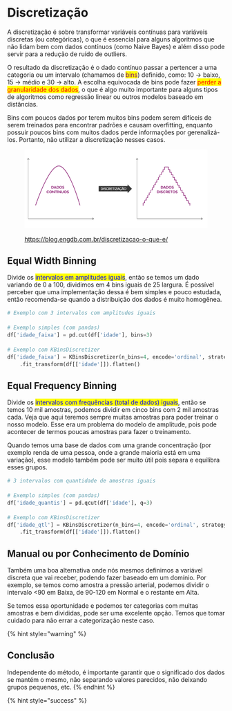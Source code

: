 # Discretização

A discretização é sobre transformar variáveis contínuas para variáveis discretas (ou categóricas), o que é essencial para alguns algoritmos que não lidam bem com dados contínuos (como Naive Bayes) e além disso pode servir para a redução de ruído de outliers.

O resultado da discretização é o dado contínuo passar a pertencer a uma categoria ou um intervalo (chamamos de <mark style="color:purple;">bins</mark>) definido, como: 10 -> baixo, 15 -> médio e 30 -> alto. A escolha equivocada de bins pode fazer <mark style="color:red;">perder a granularidade dos dados</mark>, o que é algo muito importante para alguns tipos de algoritmos como regressão linear ou outros modelos baseado em distâncias.

Bins com poucos dados por terem muitos bins podem serem difíceis de serem treinados para encontrar padrões e causam overfitting, enquanto possuir poucos bins com muitos dados perde informações por gerenalizá-los. Portanto, não utilizar a discretização nesses casos.

<figure><img src="../../../.gitbook/assets/discretização.png" alt=""><figcaption><p><a href="https://blog.engdb.com.br/discretizacao-o-que-e/">https://blog.engdb.com.br/discretizacao-o-que-e/</a></p></figcaption></figure>

## Equal Width Binning

Divide os <mark style="color:blue;">intervalos em amplitudes iguais</mark>, então se temos um dado variando de 0 a 100, dividimos em 4 bins iguais de 25 largura. É possível perceber que uma implementação dessa é bem simples e pouco estudada, então recomenda-se quando a distribuição dos dados é muito homogênea.

```python
# Exemplo com 3 intervalos com amplitudes iguais

# Exemplo simples (com pandas)
df['idade_faixa'] = pd.cut(df['idade'], bins=3)

# Exemplo com KBinsDiscretizer
df['idade_faixa'] = KBinsDiscretizer(n_bins=4, encode='ordinal', strategy='uniform')
    .fit_transform(df[['idade']]).flatten()
```

## Equal Frequency Binning

Divide os <mark style="color:blue;">intervalos com frequências (total de dados) iguais</mark>, então se temos 10 mil amostras, podemos dividir em cinco bins com 2 mil amostras cada. Veja que aqui teremos sempre muitas amostras para poder treinar o nosso modelo. Esse era um problema do modelo de amplitude, pois pode acontecer de termos poucas amostras para fazer o treinamento.

Quando temos uma base de dados com uma grande concentração (por exemplo renda de uma pessoa, onde a grande maioria está em uma variação), esse modelo também pode ser muito útil pois separa e equilibra esses grupos.

```python
# 3 intervalos com quantidade de amostras iguais

# Exemplo simples (com pandas)
df['idade_quantis'] = pd.qcut(df['idade'], q=3)

# Exemplo com KBinsDiscretizer
df['idade_qtl'] = KBinsDiscretizer(n_bins=4, encode='ordinal', strategy='quantile')
    .fit_transform(df[['idade']]).flatten()
```

## Manual ou por Conhecimento de Domínio

Também uma boa alternativa onde nós mesmos definimos a variável discreta que vai receber, podendo fazer baseado em um domínio. Por exemplo, se temos como amostra a pressão arterial, podemos dividir o intervalo <90 em Baixa, de 90-120 em Normal e o restante em Alta.

Se temos essa oportunidade e podemos ter categorias com muitas amostras e bem divididas, pode ser uma excelente opção. Temos que tomar cuidado para não errar a categorização neste caso.

{% hint style="warning" %}
## Conclusão

Independente do método, é importante garantir que o significado dos dados se mantém o mesmo, não separando valores parecidos, não deixando grupos pequenos, etc.
{% endhint %}

{% hint style="success" %}
